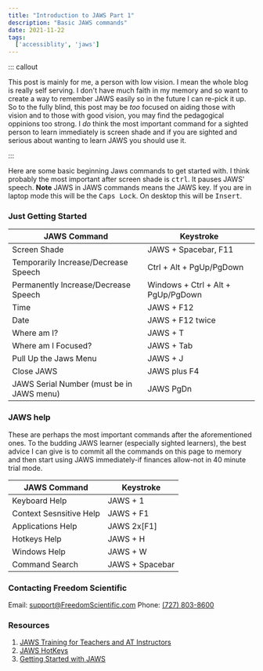 ```yaml
---
title: "Introduction to JAWS Part 1"
description: "Basic JAWS commands"
date: 2021-11-22 
tags:
  ['accessiblity', 'jaws']
---
```


::: callout

This post is mainly for me, a person with low vision. I mean the whole blog is really self serving. I don't have much faith in my memory and so want to create a way to remember JAWS easily so in the future I can re-pick it up. So to the fully blind, this post may be *too* focused on aiding those with vision and to those with good vision, you may find the pedagogical oppinions too strong. I *do* think the most important command for a sighted person to learn immediately is screen shade and if you are sighted and serious about wanting to learn JAWS you should use it. 

:::

Here are some basic beginning Jaws commands to get started with. I think probably the most important after screen shade is <kbd>ctrl</kbd>. It pauses JAWS' speech. **Note** JAWS in JAWS commands means the JAWS key. If you are in laptop mode this will be the <kbd>Caps Lock</kbd>. On desktop this will be <kbd>Insert</kbd>.

### Just Getting Started

| JAWS Command      | Keystroke  |
| ----------- | ----------- |
| Screen Shade | JAWS + Spacebar, F11
| Temporarily Increase/Decrease Speech | Ctrl + Alt + PgUp/PgDown      |
| Permanently Increase/Decrease Speech | Windows + Ctrl + Alt + PgUp/PgDown |
| Time | JAWS + F12
| Date | JAWS + F12 twice
| Where am I? | JAWS + T
| Where am I Focused? | JAWS + Tab
| Pull Up the Jaws Menu | JAWS + J
| Close JAWS | JAWS plus F4
| JAWS Serial Number (must be in JAWS menu) | JAWS PgDn

### JAWS help

These are perhaps the most important commands after the aforementioned ones. To the budding JAWS learner (especially sighted learners), the best advice I can give is to commit all the commands on this page to memory and then start using JAWS immediately-if finances allow-not in 40 minute trial mode.

| JAWS Command      | Keystroke  |
| ----------- | ----------- |
| Keyboard Help | JAWS + 1
| Context Sesnsitive Help | JAWS + F1
| Applications Help | JAWS 2x\[F1\]
| Hotkeys Help | JAWS + H
| Windows Help | JAWS + W
| Command Search | JAWS + Spacebar

### Contacting Freedom Scientific

Email: [support@FreedomScientific.com](mailto:support@FreedomScientific.com)
Phone: [(727) 803-8600](tel:727-803-8600)

### Resources

1. [JAWS Training for Teachers and AT Instructors](https://support.freedomscientific.com/teachers/lessons/index.htm)
2. [JAWS HotKeys](https://www.freedomscientific.com/training/jaws/hotkeys/)
3. [Getting Started with JAWS](https://www.freedomscientific.com/training/jaws/getting-started/)
